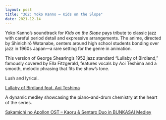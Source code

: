 ```yaml
---
layout: post
title: "362: Yoko Kanno – Kids on the Slope"
date: 2021-12-14
---
```


Yoko Kanno’s soundtrack for *Kids on the Slope* pays tribute to classic jazz with careful period detail and expressive arrangements. The anime, directed by Shinichirō Watanabe, centers around high school students bonding over jazz in 1960s Japan—a rare setting for the genre in animation.

This version of George Shearing’s 1952 jazz standard “Lullaby of Birdland,” famously covered by Ella Fitzgerald, features vocals by Aoi Teshima and a smooth, melodic phrasing that fits the show’s tone.

Lush and lyrical.  

[Lullaby of Birdland feat. Aoi Teshima](https://youtu.be/GfZPbxYu1Nw)

A dynamic medley showcasing the piano-and-drum chemistry at the heart of the series.  

[Sakamichi no Apollon OST – Kaoru & Sentaro Duo in BUNKASAI Medley](https://youtu.be/3BNRENSEV0g)
